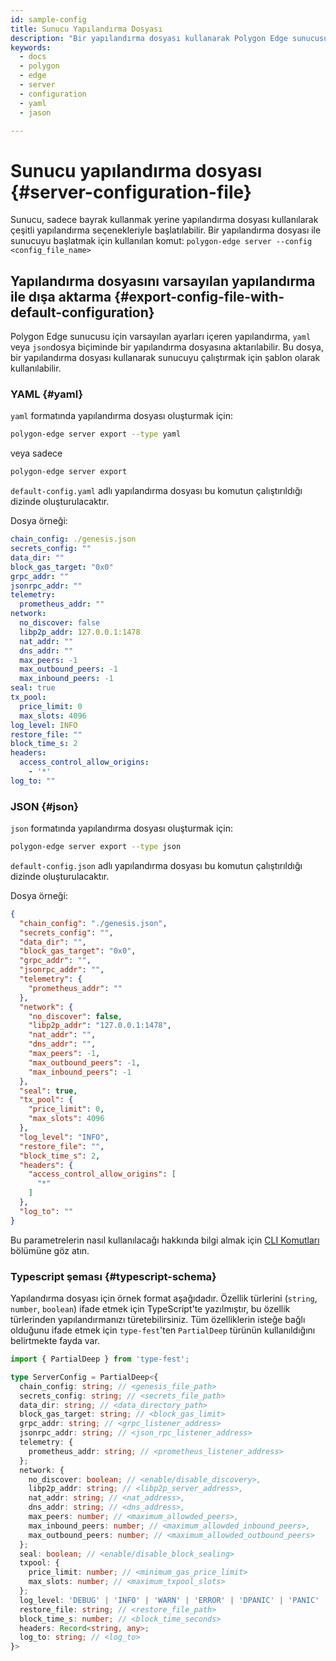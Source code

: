 ```yaml
---
id: sample-config
title: Sunucu Yapılandırma Dosyası
description: "Bir yapılandırma dosyası kullanarak Polygon Edge sunucusunu başlatın."
keywords:
  - docs
  - polygon
  - edge
  - server
  - configuration
  - yaml
  - jason

---
```

# Sunucu yapılandırma dosyası {#server-configuration-file}
Sunucu, sadece bayrak kullanmak yerine yapılandırma dosyası kullanılarak çeşitli yapılandırma seçenekleriyle başlatılabilir.
Bir yapılandırma dosyası ile sunucuyu başlatmak için kullanılan komut: `polygon-edge server --config <config_file_name>`

## Yapılandırma dosyasını varsayılan yapılandırma ile dışa aktarma {#export-config-file-with-default-configuration}
Polygon Edge sunucusu için varsayılan ayarları içeren yapılandırma, `yaml` veya `json`dosya biçiminde bir yapılandırma dosyasına aktarılabilir. Bu dosya, bir yapılandırma dosyası kullanarak sunucuyu çalıştırmak için şablon olarak kullanılabilir.

### YAML {#yaml}
`yaml` formatında yapılandırma dosyası oluşturmak için:
```bash
polygon-edge server export --type yaml
```
veya sadece
```bash
polygon-edge server export
```
`default-config.yaml` adlı yapılandırma dosyası bu komutun çalıştırıldığı dizinde oluşturulacaktır.

Dosya örneği:
```yaml
chain_config: ./genesis.json
secrets_config: ""
data_dir: ""
block_gas_target: "0x0"
grpc_addr: ""
jsonrpc_addr: ""
telemetry:
  prometheus_addr: ""
network:
  no_discover: false
  libp2p_addr: 127.0.0.1:1478
  nat_addr: ""
  dns_addr: ""
  max_peers: -1
  max_outbound_peers: -1
  max_inbound_peers: -1
seal: true
tx_pool:
  price_limit: 0
  max_slots: 4096
log_level: INFO
restore_file: ""
block_time_s: 2
headers:
  access_control_allow_origins:
    - '*'
log_to: ""
```

### JSON {#json}
`json` formatında yapılandırma dosyası oluşturmak için:
```bash
polygon-edge server export --type json
```
`default-config.json` adlı yapılandırma dosyası bu komutun çalıştırıldığı dizinde oluşturulacaktır.

Dosya örneği:

```json
{
  "chain_config": "./genesis.json",
  "secrets_config": "",
  "data_dir": "",
  "block_gas_target": "0x0",
  "grpc_addr": "",
  "jsonrpc_addr": "",
  "telemetry": {
    "prometheus_addr": ""
  },
  "network": {
    "no_discover": false,
    "libp2p_addr": "127.0.0.1:1478",
    "nat_addr": "",
    "dns_addr": "",
    "max_peers": -1,
    "max_outbound_peers": -1,
    "max_inbound_peers": -1
  },
  "seal": true,
  "tx_pool": {
    "price_limit": 0,
    "max_slots": 4096
  },
  "log_level": "INFO",
  "restore_file": "",
  "block_time_s": 2,
  "headers": {
    "access_control_allow_origins": [
      "*"
    ]
  },
  "log_to": ""
}
```

Bu parametrelerin nasıl kullanılacağı hakkında bilgi almak için [CLI Komutları](/docs/edge/get-started/cli-commands) bölümüne göz atın.

### Typescript şeması {#typescript-schema}

Yapılandırma dosyası için örnek format aşağıdadır. Özellik türlerini (`string`, `number`, `boolean`) ifade etmek için TypeScript'te yazılmıştır, bu özellik türlerinden yapılandırmanızı türetebilirsiniz. Tüm özelliklerin isteğe bağlı olduğunu ifade etmek için `type-fest`'ten `PartialDeep` türünün kullanıldığını belirtmekte fayda var.

```typescript
import { PartialDeep } from 'type-fest';

type ServerConfig = PartialDeep<{
  chain_config: string; // <genesis_file_path>
  secrets_config: string; // <secrets_file_path>
  data_dir: string; // <data_directory_path>
  block_gas_target: string; // <block_gas_limit>
  grpc_addr: string; // <grpc_listener_address>
  jsonrpc_addr: string; // <json_rpc_listener_address>
  telemetry: {
    prometheus_addr: string; // <prometheus_listener_address>
  };
  network: {
    no_discover: boolean; // <enable/disable_discovery>,
    libp2p_addr: string; // <libp2p_server_address>,
    nat_addr: string; // <nat_address>,
    dns_addr: string; // <dns_address>,
    max_peers: number; // <maximum_allowded_peers>,
    max_inbound_peers: number; // <maximum_allowded_inbound_peers>,
    max_outbound_peers: number; // <maximum_allowded_outbound_peers>
  };
  seal: boolean; // <enable/disable_block_sealing>
  txpool: {
    price_limit: number; // <minimum_gas_price_limit>
    max_slots: number; // <maximum_txpool_slots>
  };
  log_level: 'DEBUG' | 'INFO' | 'WARN' | 'ERROR' | 'DPANIC' | 'PANIC' | 'FATAL'; // <log_level>
  restore_file: string; // <restore_file_path>
  block_time_s: number; // <block_time_seconds>
  headers: Record<string, any>;
  log_to: string; // <log_to>
}>
```

